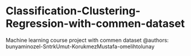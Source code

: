 # Classification-Clustering-Regression-with-commen-dataset
Machine learning course project with commen dataset
@authors: bunyaminozel-SntrkUmut-KorukmezMustafa-omelihtolunay
